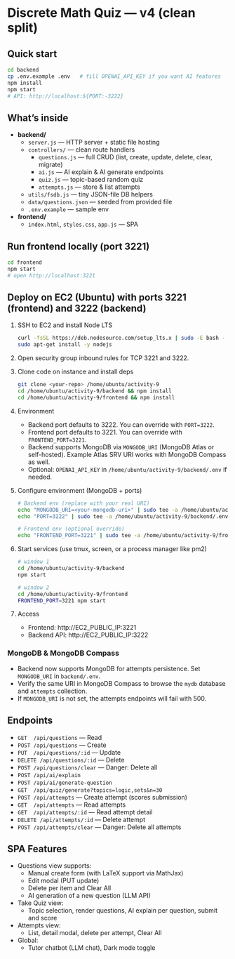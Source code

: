 # Discrete Math Quiz — v4 (clean split)

## Quick start
```bash
cd backend
cp .env.example .env   # fill OPENAI_API_KEY if you want AI features
npm install
npm start
# API: http://localhost:${PORT:-3222}
```

## What’s inside
- **backend/**
  - `server.js` — HTTP server + static file hosting
  - `controllers/` — clean route handlers
    - `questions.js` — full CRUD (list, create, update, delete, clear, migrate)
    - `ai.js` — AI explain & AI generate endpoints
    - `quiz.js` — topic-based random quiz
    - `attempts.js` — store & list attempts
  - `utils/fsdb.js` — tiny JSON-file DB helpers
  - `data/questions.json` — seeded from provided file
  - `.env.example` — sample env
- **frontend/**
  - `index.html`, `styles.css`, `app.js` — SPA

## Run frontend locally (port 3221)
```bash
cd frontend
npm start
# open http://localhost:3221
```

## Deploy on EC2 (Ubuntu) with ports 3221 (frontend) and 3222 (backend)
1. SSH to EC2 and install Node LTS
   ```bash
   curl -fsSL https://deb.nodesource.com/setup_lts.x | sudo -E bash -
   sudo apt-get install -y nodejs
   ```
2. Open security group inbound rules for TCP 3221 and 3222.
3. Clone code on instance and install deps
   ```bash
   git clone <your-repo> /home/ubuntu/activity-9
   cd /home/ubuntu/activity-9/backend && npm install
   cd /home/ubuntu/activity-9/frontend && npm install
   ```
4. Environment
   - Backend port defaults to 3222. You can override with `PORT=3222`.
   - Frontend port defaults to 3221. You can override with `FRONTEND_PORT=3221`.
   - Backend supports MongoDB via `MONGODB_URI` (MongoDB Atlas or self-hosted). Example Atlas SRV URI works with MongoDB Compass as well.
   - Optional: `OPENAI_API_KEY` in `/home/ubuntu/activity-9/backend/.env` if needed.
5. Configure environment (MongoDB + ports)
   ```bash
   # Backend env (replace with your real URI)
   echo "MONGODB_URI=<your-mongodb-uri>" | sudo tee -a /home/ubuntu/activity-9/backend/.env
   echo "PORT=3222" | sudo tee -a /home/ubuntu/activity-9/backend/.env

   # Frontend env (optional override)
   echo "FRONTEND_PORT=3221" | sudo tee -a /home/ubuntu/activity-9/frontend/.env
   ```

6. Start services (use tmux, screen, or a process manager like pm2)
   ```bash
   # window 1
   cd /home/ubuntu/activity-9/backend
   npm start

   # window 2
   cd /home/ubuntu/activity-9/frontend
   FRONTEND_PORT=3221 npm start
   ```
7. Access
   - Frontend: http://EC2_PUBLIC_IP:3221
   - Backend API: http://EC2_PUBLIC_IP:3222

### MongoDB & MongoDB Compass
- Backend now supports MongoDB for attempts persistence. Set `MONGODB_URI` in `backend/.env`.
- Verify the same URI in MongoDB Compass to browse the `mydb` database and `attempts` collection.
- If `MONGODB_URI` is not set, the attempts endpoints will fail with 500.

## Endpoints
- `GET  /api/questions` — Read
- `POST /api/questions` — Create
- `PUT  /api/questions/:id` — Update
- `DELETE /api/questions/:id` — Delete
- `POST /api/questions/clear` — Danger: Delete all
- `POST /api/ai/explain`
- `POST /api/ai/generate-question`
- `GET  /api/quiz/generate?topics=logic,sets&n=30`
- `POST /api/attempts` — Create attempt (scores submission)
- `GET  /api/attempts` — Read attempts
- `GET  /api/attempts/:id` — Read attempt detail
- `DELETE /api/attempts/:id` — Delete attempt
- `POST /api/attempts/clear` — Danger: Delete all attempts

## SPA Features
- Questions view supports:
  - Manual create form (with LaTeX support via MathJax)
  - Edit modal (PUT update)
  - Delete per item and Clear All
  - AI generation of a new question (LLM API)
- Take Quiz view:
  - Topic selection, render questions, AI explain per question, submit and score
- Attempts view:
  - List, detail modal, delete per attempt, Clear All
- Global:
  - Tutor chatbot (LLM chat), Dark mode toggle

